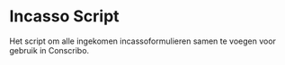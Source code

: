 # Incasso Script

Het script om alle ingekomen incassoformulieren samen te voegen voor gebruik in Conscribo.
